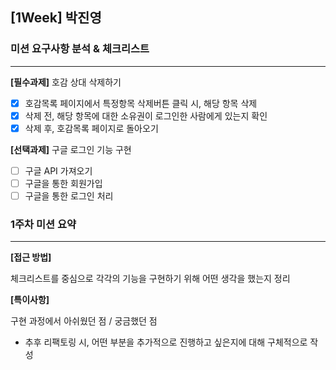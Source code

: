 ## [1Week] 박진영

### 미션 요구사항 분석 & 체크리스트

---  

**[필수과제]** 호감 상대 삭제하기
- [x] 호감목록 페이지에서 특정항목 삭제버튼 클릭 시, 해당 항목 삭제
- [x] 삭제 전, 해당 항목에 대한 소유권이 로그인한 사람에게 있는지 확인
- [x] 삭제 후, 호감목록 페이지로 돌아오기

**[선택과제]** 구글 로그인 기능 구현
- [ ] 구글 API 가져오기
- [ ] 구글을 통한 회원가입
- [ ] 구글을 통한 로그인 처리

### 1주차 미션 요약

---  

**[접근 방법]**

체크리스트를 중심으로 각각의 기능을 구현하기 위해 어떤 생각을 했는지 정리

**[특이사항]**

구현 과정에서 아쉬웠던 점 / 궁금했던 점
- 추후 리팩토링 시, 어떤 부분을 추가적으로 진행하고 싶은지에 대해 구체적으로 작성